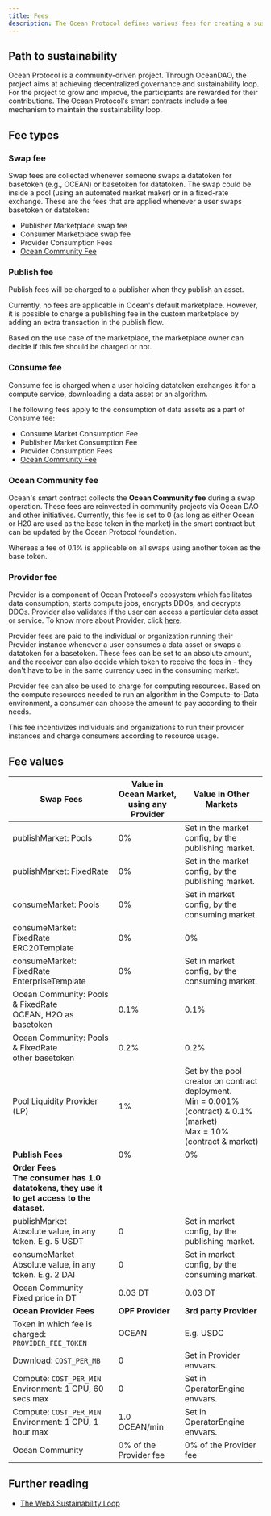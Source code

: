 ```yaml
---
title: Fees
description: The Ocean Protocol defines various fees for creating a sustainability loop.
---
```


## Path to sustainability

Ocean Protocol is a community-driven project. Through OceanDAO, the project aims at achieving decentralized governance and sustainability loop. For the project to grow and improve, the participants are rewarded for their contributions. The Ocean Protocol's smart contracts include a fee mechanism to maintain the sustainability loop.

## Fee types

### Swap fee

Swap fees are collected whenever someone swaps a datatoken for basetoken (e.g., OCEAN) or basetoken for datatoken. The swap could be inside a pool (using an automated market maker) or in a fixed-rate exchange.
These are the fees that are applied whenever a user swaps basetoken or datatoken:

- Publisher Marketplace swap fee
- Consumer Marketplace swap fee
- Provider Consumption Fees
- [Ocean Community Fee](#ocean-community-fee)

### Publish fee

Publish fees will be charged to a publisher when they publish an asset.

Currently, no fees are applicable in Ocean's default marketplace. However, it is possible to charge a publishing fee in the custom marketplace by adding an extra transaction in the publish flow.

Based on the use case of the marketplace, the marketplace owner can decide if this fee should be charged or not.

### Consume fee

Consume fee is charged when a user holding datatoken exchanges it for a compute service, downloading a data asset or an algorithm.

The following fees apply to the consumption of data assets as a part of Consume fee:

- Consume Market Consumption Fee
- Publisher Market Consumption Fee
- Provider Consumption Fees
- [Ocean Community Fee](#ocean-community-fee)

### Ocean Community fee

Ocean's smart contract collects the **Ocean Community fee** during a swap operation. These fees are reinvested in community projects via Ocean DAO and other initiatives. Currently, this fee is set to 0 (as long as either Ocean or H20 are used as the base token in the market) in the smart contract but can be updated by the Ocean Protocol foundation.

Whereas a fee of 0.1% is applicable on all swaps using another token as the base token.

### Provider fee

Provider is a component of Ocean Protocol's ecosystem which facilitates data consumption, starts compute jobs, encrypts DDOs, and decrypts DDOs. Provider also validates if the user can access a particular data asset or service. To know more about Provider, click [here](https://github.com/oceanprotocol/provider).

Provider fees are paid to the individual or organization running their Provider instance whenever a user consumes a data asset or swaps a datatoken for a basetoken. These fees can be set to an absolute amount, and the receiver can also decide which token to receive the fees in - they don't have to be in the same currency used in the consuming market.

Provider fee can also be used to charge for computing resources. Based on the compute resources needed to run an algorithm in the Compute-to-Data environment, a consumer can choose the amount to pay according to their needs.

This fee incentivizes individuals and organizations to run their provider instances and charge consumers according to resource usage.

## Fee values

| Swap Fees                                                                                                             | Value in Ocean Market, using any Provider               | Value in Other Markets                                       |
| --------------------------------------------------------------------------------------------------------------------- | ------------------------------------------------------- | ------------------------------------------------------------ |
| publishMarket: Pools                                                                                                  | 0%                                                      | Set in the market config, by the publishing market.          |
| publishMarket: FixedRate                                                                                              | 0%                                                      | Set in the market config, by the publishing market.          |
| consumeMarket: Pools                                                                                                  | 0%                                                      | Set in market config, by the consuming market.               |
| consumeMarket: FixedRate <br>ERC20Template                                                                            | 0%                                                      | 0%                                                           |
| consumeMarket: FixedRate <br>EnterpriseTemplate                                                                       | 0%                                                      | Set in market config, by the consuming market.               |
| Ocean Community: Pools & FixedRate<br>OCEAN, H2O as basetoken                                                         | 0.1%                                                    | 0.1%                                                         |
| Ocean Community: Pools & FixedRate<br>other basetoken                                                                 | 0.2%                                                    | 0.2%                                                         |
| Pool Liquidity Provider (LP)                                                                                          | 1%                                                      | Set by the pool creator on contract deployment.<br> Min = 0.001%(contract) & 0.1%(market)<br>Max = 10%(contract & market) |
| <b>Publish Fees</b>                                                                                                   | 0%                                                      | 0%                                                           |
| <b>Order Fees <br>The consumer has 1.0 datatokens, they use it to get access to the dataset.</b>                      |                                                         |                                                              |
| publishMarket<br>Absolute value, in any token. E.g. 5 USDT                                                            | 0                                                       | Set in market config, by the publishing market.              |
| consumeMarket<br>Absolute value, in any token. E.g. 2 DAI                                                             | 0                                                       | Set in market config, by the consuming market.               |
| Ocean Community<br>Fixed price in DT                                                                                  | 0.03 DT                                                 | 0.03 DT                                                      |
| <b>Ocean Provider Fees</b>                                                                                            | <b>OPF Provider</b>                                     | <b>3rd party Provider</b>                                    |
| Token in which fee is charged: `PROVIDER_FEE_TOKEN`                                                                   | OCEAN                                                   | E.g. USDC                                                    |
| Download: `COST_PER_MB`                                                                                               | 0                                                       | Set in Provider envvars.                                     |
| Compute: `COST_PER_MIN`<br> Environment: 1 CPU, 60 secs max                                                                                               | 0                                                       | Set in OperatorEngine envvars.                               |
| Compute: `COST_PER_MIN`<br> Environment: 1 CPU, 1 hour max                                                                                               | 1.0 OCEAN/min                                           | Set in OperatorEngine envvars.                               |
| Ocean Community                                                                                                       | 0% of the Provider fee                                  | 0% of the Provider fee                                       |

## Further reading

- [The Web3 Sustainability Loop](https://blog.oceanprotocol.com/the-web3-sustainability-loop-b2a4097a36e)
